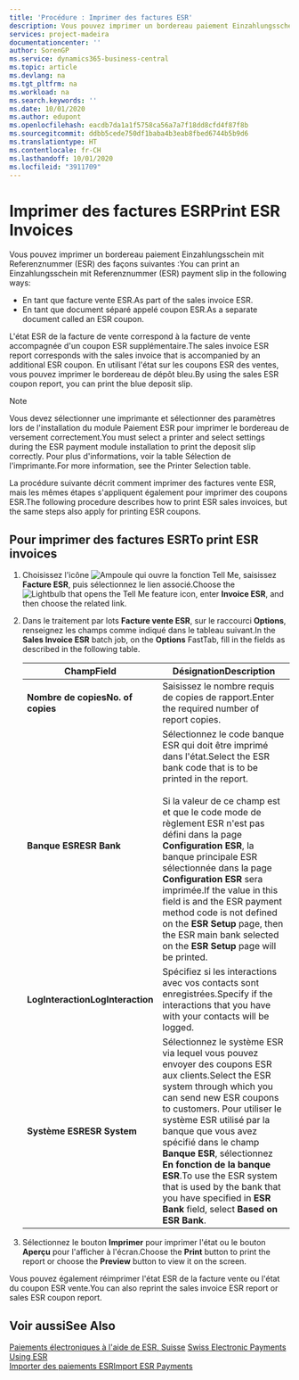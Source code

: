 ```yaml
---
title: 'Procédure : Imprimer des factures ESR'
description: Vous pouvez imprimer un bordereau paiement Einzahlungsschein mit Referenznummer (ESR) de plusieurs façons.
services: project-madeira
documentationcenter: ''
author: SorenGP
ms.service: dynamics365-business-central
ms.topic: article
ms.devlang: na
ms.tgt_pltfrm: na
ms.workload: na
ms.search.keywords: ''
ms.date: 10/01/2020
ms.author: edupont
ms.openlocfilehash: eacdb7da1a1f5758ca56a7a7f18dd8cfd4f87f8b
ms.sourcegitcommit: ddbb5cede750df1baba4b3eab8fbed6744b5b9d6
ms.translationtype: HT
ms.contentlocale: fr-CH
ms.lasthandoff: 10/01/2020
ms.locfileid: "3911709"
---
```

# <a name="print-esr-invoices"></a><span data-ttu-id="973e6-103">Imprimer des factures ESR</span><span class="sxs-lookup"><span data-stu-id="973e6-103">Print ESR Invoices</span></span>
<span data-ttu-id="973e6-104">Vous pouvez imprimer un bordereau paiement Einzahlungsschein mit Referenznummer (ESR) des façons suivantes :</span><span class="sxs-lookup"><span data-stu-id="973e6-104">You can print an Einzahlungsschein mit Referenznummer (ESR) payment slip in the following ways:</span></span>  

- <span data-ttu-id="973e6-105">En tant que facture vente ESR.</span><span class="sxs-lookup"><span data-stu-id="973e6-105">As part of the sales invoice ESR.</span></span>  
- <span data-ttu-id="973e6-106">En tant que document séparé appelé coupon ESR.</span><span class="sxs-lookup"><span data-stu-id="973e6-106">As a separate document called an ESR coupon.</span></span>  

<span data-ttu-id="973e6-107">L'état ESR de la facture de vente correspond à la facture de vente accompagnée d'un coupon ESR supplémentaire.</span><span class="sxs-lookup"><span data-stu-id="973e6-107">The sales invoice ESR report corresponds with the sales invoice that is accompanied by an additional ESR coupon.</span></span> <span data-ttu-id="973e6-108">En utilisant l'état sur les coupons ESR des ventes, vous pouvez imprimer le bordereau de dépôt bleu.</span><span class="sxs-lookup"><span data-stu-id="973e6-108">By using the sales ESR coupon report, you can print the blue deposit slip.</span></span>  

> [!NOTE]  
>  <span data-ttu-id="973e6-109">Vous devez sélectionner une imprimante et sélectionner des paramètres lors de l'installation du module Paiement ESR pour imprimer le bordereau de versement correctement.</span><span class="sxs-lookup"><span data-stu-id="973e6-109">You must select a printer and select settings during the ESR payment module installation to print the deposit slip correctly.</span></span> <span data-ttu-id="973e6-110">Pour plus d'informations, voir la table Sélection de l'imprimante.</span><span class="sxs-lookup"><span data-stu-id="973e6-110">For more information, see the Printer Selection table.</span></span>  

<span data-ttu-id="973e6-111">La procédure suivante décrit comment imprimer des factures vente ESR, mais les mêmes étapes s'appliquent également pour imprimer des coupons ESR.</span><span class="sxs-lookup"><span data-stu-id="973e6-111">The following procedure describes how to print ESR sales invoices, but the same steps also apply for printing ESR coupons.</span></span>  

## <a name="to-print-esr-invoices"></a><span data-ttu-id="973e6-112">Pour imprimer des factures ESR</span><span class="sxs-lookup"><span data-stu-id="973e6-112">To print ESR invoices</span></span>  

1.  <span data-ttu-id="973e6-113">Choisissez l'icône ![Ampoule qui ouvre la fonction Tell Me](../../media/ui-search/search_small.png "Dites-moi ce que vous voulez faire"), saisissez **Facture ESR**, puis sélectionnez le lien associé.</span><span class="sxs-lookup"><span data-stu-id="973e6-113">Choose the ![Lightbulb that opens the Tell Me feature](../../media/ui-search/search_small.png "Tell me what you want to do") icon, enter **Invoice ESR**, and then choose the related link.</span></span>  
2.  <span data-ttu-id="973e6-114">Dans le traitement par lots **Facture vente ESR**, sur le raccourci **Options**, renseignez les champs comme indiqué dans le tableau suivant.</span><span class="sxs-lookup"><span data-stu-id="973e6-114">In the **Sales Invoice ESR** batch job, on the **Options** FastTab, fill in the fields as described in the following table.</span></span>  

    |<span data-ttu-id="973e6-115">Champ</span><span class="sxs-lookup"><span data-stu-id="973e6-115">Field</span></span>|<span data-ttu-id="973e6-116">Désignation</span><span class="sxs-lookup"><span data-stu-id="973e6-116">Description</span></span>|  
    |---------------------------------|---------------------------------------|  
    |<span data-ttu-id="973e6-117">**Nombre de copies**</span><span class="sxs-lookup"><span data-stu-id="973e6-117">**No. of copies**</span></span>|<span data-ttu-id="973e6-118">Saisissez le nombre requis de copies de rapport.</span><span class="sxs-lookup"><span data-stu-id="973e6-118">Enter the required number of report copies.</span></span>|  
    |<span data-ttu-id="973e6-119">**Banque ESR**</span><span class="sxs-lookup"><span data-stu-id="973e6-119">**ESR Bank**</span></span>|<span data-ttu-id="973e6-120">Sélectionnez le code banque ESR qui doit être imprimé dans l'état.</span><span class="sxs-lookup"><span data-stu-id="973e6-120">Select the ESR bank code that is to be printed in the report.</span></span><br /><br /> <span data-ttu-id="973e6-121">Si la valeur de ce champ est <Blank> et que le code mode de règlement ESR n'est pas défini dans la page **Configuration ESR**, la banque principale ESR sélectionnée dans la page **Configuration ESR** sera imprimée.</span><span class="sxs-lookup"><span data-stu-id="973e6-121">If the value in this field is <Blank> and the ESR payment method code is not defined on the **ESR Setup** page, then the ESR main bank selected on the **ESR Setup** page will be printed.</span></span>|  
    |<span data-ttu-id="973e6-122">**LogInteraction**</span><span class="sxs-lookup"><span data-stu-id="973e6-122">**LogInteraction**</span></span>|<span data-ttu-id="973e6-123">Spécifiez si les interactions avec vos contacts sont enregistrées.</span><span class="sxs-lookup"><span data-stu-id="973e6-123">Specify if the interactions that you have with your contacts will be logged.</span></span>|  
    |<span data-ttu-id="973e6-124">**Système ESR**</span><span class="sxs-lookup"><span data-stu-id="973e6-124">**ESR System**</span></span>|<span data-ttu-id="973e6-125">Sélectionnez le système ESR via lequel vous pouvez envoyer des coupons ESR aux clients.</span><span class="sxs-lookup"><span data-stu-id="973e6-125">Select the ESR system through which you can send new ESR coupons to customers.</span></span> <span data-ttu-id="973e6-126">Pour utiliser le système ESR utilisé par la banque que vous avez spécifié dans le champ **Banque ESR**, sélectionnez **En fonction de la banque ESR**.</span><span class="sxs-lookup"><span data-stu-id="973e6-126">To use the ESR system that is used by the bank that you have specified in **ESR Bank** field, select **Based on ESR Bank**.</span></span>|  

3.  <span data-ttu-id="973e6-127">Sélectionnez le bouton **Imprimer** pour imprimer l'état ou le bouton **Aperçu** pour l'afficher à l'écran.</span><span class="sxs-lookup"><span data-stu-id="973e6-127">Choose the **Print** button to print the report or choose the **Preview** button to view it on the screen.</span></span>  

<span data-ttu-id="973e6-128">Vous pouvez également réimprimer l'état ESR de la facture vente ou l'état du coupon ESR vente.</span><span class="sxs-lookup"><span data-stu-id="973e6-128">You can also reprint the sales invoice ESR report or sales ESR coupon report.</span></span>  

## <a name="see-also"></a><span data-ttu-id="973e6-129">Voir aussi</span><span class="sxs-lookup"><span data-stu-id="973e6-129">See Also</span></span>  
 <span data-ttu-id="973e6-130">[Paiements électroniques à l'aide de ESR, Suisse](swiss-electronic-payments-using-esr.md) </span><span class="sxs-lookup"><span data-stu-id="973e6-130">[Swiss Electronic Payments Using ESR](swiss-electronic-payments-using-esr.md) </span></span>  
 [<span data-ttu-id="973e6-131">Importer des paiements ESR</span><span class="sxs-lookup"><span data-stu-id="973e6-131">Import ESR Payments</span></span>](how-to-import-esr-payments.md)
